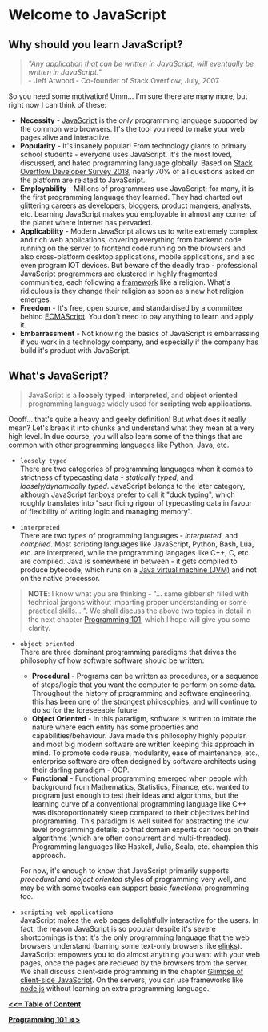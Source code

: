 # Welcome to JavaScript    

## Why should you learn JavaScript?    

> _"Any application that can be written in JavaScript, will eventually be written in JavaScript."_  
>                                      - Jeff Atwood - Co-founder of Stack Overflow; July, 2007        
                                          
So you need some motivation! Umm... I'm sure there are many more, but right now I can think of these:  
  - __Necessity__ - [JavaScript](https://en.wikipedia.org/wiki/JavaScript) is the _only_ programming language supported by the common web browsers. It's the tool you need to make your web pages alive and interactive. 
  - __Popularity__ - It's insanely popular! From technology giants to primary school students - everyone uses JavaScript. It's the most loved, discussed, and hated programming language globally. Based on [Stack Overflow Developer Survey 2018](https://insights.stackoverflow.com/survey/2018), nearly 70% of all questions asked on the platform are related to JavaScript. 
  - __Employability__ - Millions of programmers use JavaScript; for many, it is the first programming language they learned. They had charted out glittering careers as developers, bloggers, product mangers, analysts, etc. Learning JavaScript makes you employable in almost any corner of the planet where internet has pervaded.
  - __Applicability__ - Modern JavaScript allows us to write extremely complex and rich web applications, covering everything from backend code running on the server to frontend code running on the browsers and also cross-platform desktop applications, mobile applications, and also even program IOT devices. But beware of the deadly trap - professional JavaScript programmers are clustered in highly fragmented communities, each following a [framework](https://en.wikipedia.org/wiki/Comparison_of_JavaScript_frameworks) like a religion. What's ridiculous is they change their religion as soon as a new hot religion emerges.
  - __Freedom__ - It's free, open source, and standardised by a committee behind [ECMAScript](https://en.wikipedia.org/wiki/ECMAScript). You don't need to pay anything to learn and apply it.
  - __Embarrassment__ - Not knowing the basics of JavaScript is embarrassing if you work in a technology company, and especially if the company has build it's product with JavaScript.     

  
## What's JavaScript?    

> JavaScript is a __loosely typed__, __interpreted__, and __object oriented__ programming language widely used for __scripting web applications__.

Oooff... that's quite a heavy and geeky definition! But what does it really mean? Let's break it into chunks and understand what they mean at a very high level. In due course, you will also learn some of the things that are common with other programming languages like Python, Java, etc.

  - `loosely typed`    
  There are two categories of programming languages when it comes to strictness of typecasting data - _statically typed_, and _loosely/dynamically typed_. JavaScript belongs to the later category, although JavaScript fanboys prefer to call it "duck typing", which roughly translates into "sacrificing rigour of typecasting data in favour of flexibility of writing logic and managing memory".      
  
  - `interpreted`     
  There are two types of programming languages - _interpreted_, and _compiled_. Most scripting languages like JavaScript, Python, Bash, Lua, etc. are interpreted, while the programming langages like C++, C, etc. are compiled. Java is somewhere in between - it gets compiled to produce bytecode, which runs on a [Java virtual machine (JVM)](https://en.wikipedia.org/wiki/Java_virtual_machine) and not on the native processor.     
  > __NOTE__: I know what you are thinking - "... same gibberish filled with technical jargons without imparting proper understanding or some practical skills... ". We shall discuss the above two topics in detail in the next chapter [Programming 101](https://github.com/datasouvik/getting_started_with_javascript/blob/master/Chapters/2_programming101.md), which I hope will give you some clarity.
  - `object oriented`     
  There are three dominant programming paradigms that drives the philosophy of how software software should be written:
    - __Procedural__ - Programs can be written as procedures, or a sequence of steps/logic that you want the computer to perform on some data. Throughout the history of programming and software engineering, this has been one of the strongest philosophies, and will continue to do so for the foreseeable future.           
    - __Object Oriented__ - In this paradigm, software is written to imitate the nature where each entity has some properties and capabilities/behaviour. Java made this philosophy highly popular, and most big modern software are written keeping this approach in mind. To promote code reuse, modularity, ease of maintenance, etc., enterprise software are often designed by software architects using their darling paradigm - OOP.      
    - __Functional__ - Functional programming emerged when people with background from Mathematics, Statistics, Finance, etc. wanted to program just enough to test their ideas and algorithms, but the learning curve of a conventional programming language like C++ was disproportionately steep compared to their objectives behind programming. This paradigm is well suited for abstracting the low level programming details, so that domain experts can focus on their algorithms (which are often concurrent and multi-threaded). Programming languages like Haskell, Julia, Scala, etc. champion this approach.
    
    For now, it's enough to know that JavaScript primarily supports _procedural_ and _object oriented_ styles of programming very well, and may be with some tweaks can support basic _functional_ programming too.    
  
  - `scripting web applications`     
  JavaScript makes the web pages delightfully interactive for the users. In fact, the reason JavaScript is so popular despite it's severe shortcomings is that it's the only programming language that the web browsers understand (barring some text-only browsers like [elinks](http://elinks.or.cz/)). JavaScript empowers you to do almost anything you want with your web pages, once the pages are recieved by the browsers from the server. We shall discuss client-side programming in the chapter [Glimpse of client-side JavaScript](https://github.com/datasouvik/getting_started_with_javascript/blob/master/Chapters/8_glimpse_of_clientside_javascript.md). On the servers, you can use frameworks like [node.js](https://nodejs.org/en/) without learning an extra programming language.     

[__<<= Table of Content__](https://github.com/datasouvik/getting_started_with_javascript#table-of-content)   

[__Programming 101 =>>__](https://github.com/datasouvik/getting_started_with_javascript/blob/master/Chapters/2_programming101.md)
 
